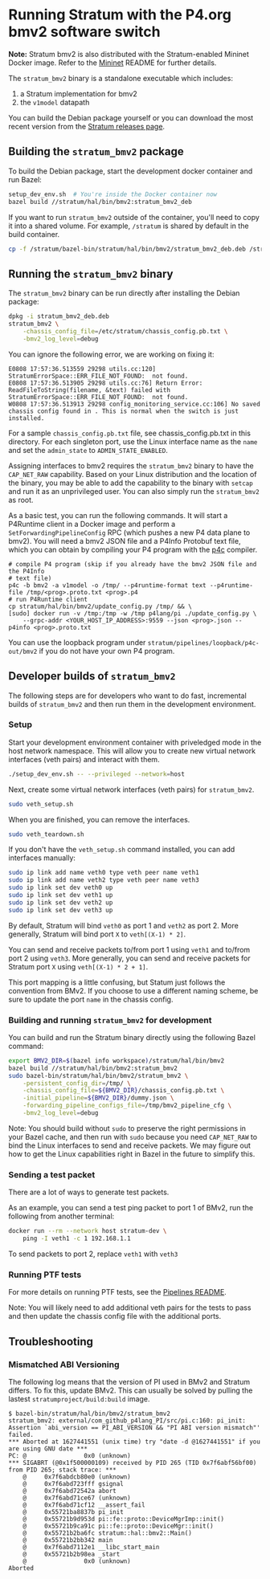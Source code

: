 <!--
Copyright 2018 Barefoot Networks, Inc.
Copyright 2018-present Open Networking Foundation

SPDX-License-Identifier: Apache-2.0
-->

# Running Stratum with the P4.org bmv2 software switch

**Note:** Stratum bmv2 is also distributed with the Stratum-enabled
Mininet Docker image. Refer to the [Mininet](/tools/mininet/README.md) README
for further details.

The `stratum_bmv2` binary is a standalone executable which includes:
1. a Stratum implementation for bmv2
2. the `v1model` datapath

You can build the Debian package yourself or you can download the most
recent version from the
[Stratum releases page](https://github.com/stratum/stratum/releases).

## Building the `stratum_bmv2` package

To build the Debian package, start the development docker container and run
Bazel:

```bash
setup_dev_env.sh  # You're inside the Docker container now
bazel build //stratum/hal/bin/bmv2:stratum_bmv2_deb
```

If you want to run `stratum_bmv2` outside of the container, you'll need to
copy it into a shared volume. For example, `/stratum` is shared by default
in the build container.

```bash
cp -f /stratum/bazel-bin/stratum/hal/bin/bmv2/stratum_bmv2_deb.deb /stratum/
```

## Running the `stratum_bmv2` binary

The `stratum_bmv2` binary can be run directly after installing the
Debian package:

```bash
dpkg -i stratum_bmv2_deb.deb
stratum_bmv2 \
    -chassis_config_file=/etc/stratum/chassis_config.pb.txt \
    -bmv2_log_level=debug
```

You can ignore the following error, we are working on fixing it:
```
E0808 17:57:36.513559 29298 utils.cc:120] StratumErrorSpace::ERR_FILE_NOT_FOUND:  not found.
E0808 17:57:36.513905 29298 utils.cc:76] Return Error: ReadFileToString(filename, &text) failed with StratumErrorSpace::ERR_FILE_NOT_FOUND:  not found.
W0808 17:57:36.513913 29298 config_monitoring_service.cc:106] No saved chassis config found in . This is normal when the switch is just installed.
```

For a sample `chassis_config.pb.txt` file, see chassis_config.pb.txt in this
directory. For each singleton port, use the Linux interface name as the `name`
and set the `admin_state` to `ADMIN_STATE_ENABLED`.

Assigning interfaces to bmv2 requires the `stratum_bmv2` binary to have the
`CAP_NET_RAW` capability. Based on your Linux distribution and the location of
the binary, you may be able to add the capability to the binary with `setcap`
and run it as an unprivileged user. You can also simply run the `stratum_bmv2`
as root.

As a basic test, you can run the following commands. It will start a P4Runtime
client in a Docker image and perform a `SetForwardingPipelineConfig` RPC (which
pushes a new P4 data plane to bmv2). You will need a bmv2 JSON file and a P4Info
Protobuf text file, which you can obtain by compiling your P4 program with the
[p4c](https://github.com/p4lang/p4c) compiler.
```
# compile P4 program (skip if you already have the bmv2 JSON file and the P4Info
# text file)
p4c -b bmv2 -a v1model -o /tmp/ --p4runtime-format text --p4runtime-file /tmp/<prog>.proto.txt <prog>.p4
# run P4Runtime client
cp stratum/hal/bin/bmv2/update_config.py /tmp/ && \
[sudo] docker run -v /tmp:/tmp -w /tmp p4lang/pi ./update_config.py \
    --grpc-addr <YOUR_HOST_IP_ADDRESS>:9559 --json <prog>.json --p4info <prog>.proto.txt
```

<!--
FIXME(bocon): Update to use the P4RT shell
-->

You can use the loopback program under `stratum/pipelines/loopback/p4c-out/bmv2`
if you do not have your own P4 program.

## Developer builds of `stratum_bmv2`

The following steps are for developers who want to do fast, incremental builds of
`stratum_bmv2` and then run them in the development environment.

### Setup

Start your development environment container with priveledged mode in the host
network namespace. This will allow you to create new virtual network interfaces
(veth pairs) and interact with them.

```bash
./setup_dev_env.sh -- --privileged --network=host
```

Next, create some virtual network interfaces (veth pairs) for `stratum_bmv2`.

```bash
sudo veth_setup.sh
```

When you are finished, you can remove the interfaces.
```bash
sudo veth_teardown.sh
```

If you don't have the `veth_setup.sh` command installed, you can
add interfaces manually:
```bash
sudo ip link add name veth0 type veth peer name veth1
sudo ip link add name veth2 type veth peer name veth3
sudo ip link set dev veth0 up
sudo ip link set dev veth1 up
sudo ip link set dev veth2 up
sudo ip link set dev veth3 up
```

By default, Stratum will bind `veth0` as port 1 and `veth2` as port 2.
More generally, Stratum will bind port `X` to `veth[(X-1) * 2]`.

You can send and receive packets to/from port 1 using `veth1` and
to/from port 2 using `veth3`. More generally, you can send and receive
packets for Stratum port `X` using `veth[(X-1) * 2 + 1]`.

This port mapping is a little confusing, but Statum just follows the
convention from BMv2. If you choose to use a different naming scheme,
be sure to update the port `name` in the chassis config.

### Building and running `stratum_bmv2` for development

You can build and run the Stratum binary directly using the following
Bazel command:

```bash
export BMV2_DIR=$(bazel info workspace)/stratum/hal/bin/bmv2
bazel build //stratum/hal/bin/bmv2:stratum_bmv2
sudo bazel-bin/stratum/hal/bin/bmv2/stratum_bmv2 \
    -persistent_config_dir=/tmp/ \
    -chassis_config_file=${BMV2_DIR}/chassis_config.pb.txt \
    -initial_pipeline=${BMV2_DIR}/dummy.json \
    -forwarding_pipeline_configs_file=/tmp/bmv2_pipeline_cfg \
    -bmv2_log_level=debug
```

Note: You should build without `sudo` to preserve the right permissions
in your Bazel cache, and then run with `sudo` because you need
`CAP_NET_RAW` to bind the Linux interfaces to send and receive packets.
We may figure out how to get the Linux capabilities right in Bazel in
the future to simplify this.

<!--
FIXME(bocon): try to merge the commands by giving `stratum_bmv2`
              permission to bind interfaces
-->

### Sending a test packet

There are a lot of ways to generate test packets.

As an example, you can send a test ping packet to port 1 of BMv2, run
the following from another terminal:

```bash
docker run --rm --network host stratum-dev \
    ping -I veth1 -c 1 192.168.1.1
```

To send packets to port 2, replace `veth1` with `veth3`

### Running PTF tests

For more details on running PTF tests, see the
[Pipelines README](../../../pipelines/README.md).

Note: You will likely need to add additional veth pairs for the tests to
pass and then update the chassis config file with the additional ports.

## Troubleshooting

### Mismatched ABI Versioning

The following log means that the version of PI used in BMv2 and Stratum
differs. To fix this, update BMv2. This can usually be solved by pulling
the lastest `stratumproject/build:build` image.

```
$ bazel-bin/stratum/hal/bin/bmv2/stratum_bmv2
stratum_bmv2: external/com_github_p4lang_PI/src/pi.c:160: pi_init: Assertion `abi_version == PI_ABI_VERSION && "PI ABI version mismatch"' failed.
*** Aborted at 1627441551 (unix time) try "date -d @1627441551" if you are using GNU date ***
PC: @                0x0 (unknown)
*** SIGABRT (@0x1f500000109) received by PID 265 (TID 0x7f6abf56bf00) from PID 265; stack trace: ***
    @     0x7f6abdcb80e0 (unknown)
    @     0x7f6abd723fff gsignal
    @     0x7f6abd72542a abort
    @     0x7f6abd71ce67 (unknown)
    @     0x7f6abd71cf12 __assert_fail
    @     0x55721ba8837b pi_init
    @     0x55721b9d953d pi::fe::proto::DeviceMgrImp::init()
    @     0x55721b9ca91c pi::fe::proto::DeviceMgr::init()
    @     0x55721b2ba6fc stratum::hal::bmv2::Main()
    @     0x55721b2bb342 main
    @     0x7f6abd7112e1 __libc_start_main
    @     0x55721b2b98ea _start
    @                0x0 (unknown)
Aborted
```
